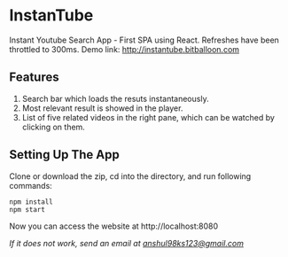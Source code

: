 # InstanTube
Instant Youtube Search App - First SPA using React. Refreshes have been throttled to 300ms.
Demo link: http://instantube.bitballoon.com

## Features
1. Search bar which loads the resuts instantaneously.
1. Most relevant result is showed in the player.
1. List of five related videos in the right pane, which can be watched by clicking on them.

## Setting Up The App
Clone or download the zip, cd into the directory, and run following commands: 
```
npm install
npm start
```
Now you can access the website at http://localhost:8080

*If it does not work, send an email at anshul98ks123@gmail.com*
